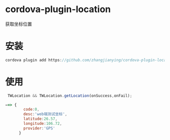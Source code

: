 # cordova-plugin-location
获取坐标位置


# 安装
```javascript
cordova plugin add https://github.com/zhangjianying/cordova-plugin-location.git
```



# 使用

```javascript
 TWLocation && TWLocation.getLocation(onSuccess,onFail);

==> {
        code:0,
        desc:'web端测试坐标',
        latitude:26.57,
        longitude:106.72,
        provider:'GPS'
      }
```


